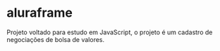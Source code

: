 # aluraframe
Projeto voltado para estudo em JavaScript, o projeto é um cadastro de negociações de bolsa de valores.